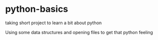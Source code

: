# python-basics
taking short project to learn a bit about python

Using some data structures and opening files to get that python feeling 